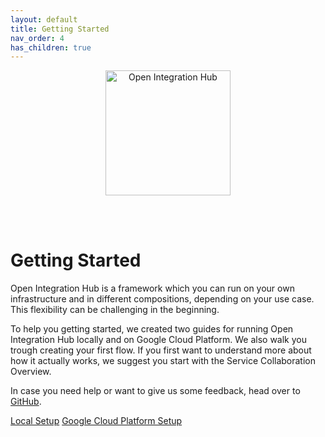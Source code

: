 ```yaml
---
layout: default
title: Getting Started
nav_order: 4
has_children: true
---
```


<p align="center">
  <img src="https://raw.githubusercontent.com/openintegrationhub/openintegrationhub.github.io/master/assets/images/large-oih-vertikal-zentriert.png" alt="Open Integration Hub" width="200"/>
</p>
<br>
<br>

# Getting Started

Open Integration Hub is a framework which you can run on your own infrastructure and in different compositions, depending on your use case. This flexibility can be challenging in the beginning.

To help you getting started, we created two guides for running Open Integration Hub locally and on Google Cloud Platform. We also walk you trough creating your first flow.
If you first want to understand more about how it actually works, we suggest you start with the Service Collaboration Overview.

In case you need help or want to give us some feedback, head over to [GitHub](https://github.com/openintegrationhub/openintegrationhub/issues).

<div class="oih-docs-learn-overview-container">
<div class="container-further">
    <a class="item" href="https://openintegrationhub.github.io//docs/Getting%20Started/LocalInstallationGuide.html">Local Setup</a>
    <a class="item" href="https://openintegrationhub.github.io/docs/Getting%20Started/GCPInstallationGuide.html">Google Cloud Platform Setup</a>
</div>
</div>
